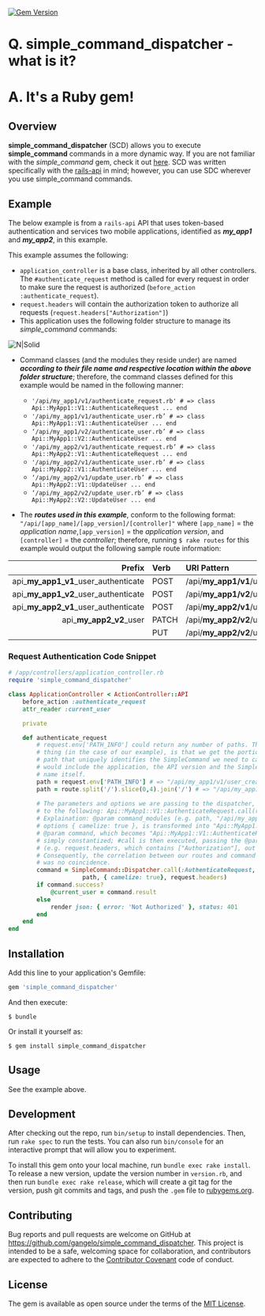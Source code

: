 [![Gem Version](https://badge.fury.io/rb/simple_command_dispatcher.svg)](https://badge.fury.io/rb/simple_command_dispatcher)

# Q. simple_command_dispatcher - what is it?
# A. It's a Ruby gem!

## Overview
__simple_command_dispatcher__ (SCD) allows you to execute __simple_command__ commands in a more dynamic way. If you are not familiar with the _simple_command_ gem, check it out [here][simple-command]. SCD was written specifically with the [rails-api][rails-api] in mind; however, you can use SDC wherever you use simple_command commands. 

## Example
The below example is from a `rails-api` API that uses token-based authentication and services two mobile applications, identified as *__my_app1__* and *__my_app2__*, in this example.

This example assumes the following:

* `application_controller` is a base class, inherited by all other controllers. The `#authenticate_request` method is called for every request in order to make sure the request is authorized (`before_action :authenticate_request`).
* `request.headers` will contain the authorization token to authorize all requests (`request.headers["Authorization"]`)
* This application uses the following folder structure to manage its _simple_command_ commands:

![N|Solid](https://cldup.com/1UeyWzOLic.png)

 * Command classes (and the modules they reside under) are named *__according to their file name and respective location within the above folder structure__*; therefore, the command classes defined for this example would be named in the following manner:
   * `'/api/my_app1/v1/authenticate_request.rb' # => class Api::MyApp1::V1::AuthenticateRequest ... end`
   * `'/api/my_app1/v1/authenticate_user.rb’ # => class Api::MyApp1::V1::AuthenticateUser ... end`
   * `‘/api/my_app1/v2/authenticate_user.rb’ # => class Api::MyApp1::V2::AuthenticateUser ... end`
   * `'/api/my_app2/v1/authenticate_request.rb’ # => class Api::MyApp2::V1::AuthenticateRequest ... end`
   * `'/api/my_app2/v1/authenticate_user.rb’ # => class Api::MyApp2::V1::AuthenticateUser ... end`
   * `‘/api/my_app2/v1/update_user.rb’ # => class Api::MyApp2::V1::UpdateUser ... end`
   * `‘/api/my_app2/v2/update_user.rb’ # => class Api::MyApp2::V2::UpdateUser ... end`

* The *__routes used in this example__*, conform to the following format: `"/api/[app_name]/[app_version]/[controller]"` where `[app_name]` = the _application name_,`[app_version]` = the _application version_, and `[controller]` = the _controller_; therefore, running `$ rake routes` for this example would output the following sample route information:

| Prefix        | Verb | URI Pattern | Controller#Action 
|-------------:|:-------------|:------------------|:------------------|
| api_**my_app1_v1**_user_authenticate | POST  | /api/**my_app1/v1**/user/authenticate(.:format) | api/**my_app1/v1**/authentication#create |
| api_**my_app1_v2**_user_authenticate | POST  | /api/**my_app1/v2**/user/authenticate(.:format) | api/**my_app1/v2**/authentication#create |
| api_**my_app2_v1**_user_authenticate | POST  | /api/**my_app2/v1**/user/authenticate(.:format) | api/**my_app2/v1**/authentication#create |
| api_**my_app2_v2**_user | PATCH | /api/**my_app2/v2**/users/:id(.:format) | api/**my_app2/v2**/users#update |
|  | PUT | /api/**my_app2/v2**/users/:id(.:format) | api/**my_app2/v2**/users#update |

### Request Authentication Code Snippet


```ruby 
# /app/controllers/application_controller.rb
require 'simple_command_dispatcher'

class ApplicationController < ActionController::API
    before_action :authenticate_request
    attr_reader :current_user

    private

    def authenticate_request
        # request.env['PATH_INFO'] could return any number of paths. The important
        # thing (in the case of our example), is that we get the portion of the 
        # path that uniquely identifies the SimpleCommand we need to call; this 
        # would include the application, the API version and the SimpleCommand
        # name itself.
        path = request.env['PATH_INFO'] # => "/api/my_app1/v1/user_create”
        path = route.split('/').slice(0,4).join('/') # => "/api/my_app1/v1/"
        
        # The parameters and options we are passing to the dispatcher, wind up equating
        # to the following: Api::MyApp1::V1::AuthenticateRequest.call(request.headers).
        # Explaination: @param command_modules (e.g. path, "/api/my_app1/v1/"), in concert with @param 
        # options { camelize: true }, is transformed into "Api::MyApp1::V1" and prepended to the 
        # @param command, which becomes "Api::MyApp1::V1::AuthenticateRequest." This string is then
        # simply constantized; #call is then executed, passing the @param command_parameters
        # (e.g. request.headers, which contains ["Authorization"], out authorization token).
        # Consequently, the correlation between our routes and command class module structure 
        # was no coincidence.
        command = SimpleCommand::Dispatcher.call(:AuthenticateRequest, 
                     path, { camelize: true}, request.headers)
        if command.success?
            @current_user = command.result
        else
            render json: { error: 'Not Authorized' }, status: 401
        end
    end
end
```


## Installation

Add this line to your application's Gemfile:

```ruby
gem 'simple_command_dispatcher'
```

And then execute:

    $ bundle

Or install it yourself as:

    $ gem install simple_command_dispatcher

## Usage

See the example above.

## Development

After checking out the repo, run `bin/setup` to install dependencies. Then, run `rake spec` to run the tests. You can also run `bin/console` for an interactive prompt that will allow you to experiment.

To install this gem onto your local machine, run `bundle exec rake install`. To release a new version, update the version number in `version.rb`, and then run `bundle exec rake release`, which will create a git tag for the version, push git commits and tags, and push the `.gem` file to [rubygems.org](https://rubygems.org).

## Contributing

Bug reports and pull requests are welcome on GitHub at https://github.com/gangelo/simple_command_dispatcher. This project is intended to be a safe, welcoming space for collaboration, and contributors are expected to adhere to the [Contributor Covenant](http://contributor-covenant.org) code of conduct.


## License

The gem is available as open source under the terms of the [MIT License](http://opensource.org/licenses/MIT).

   [simple-command]: <https://rubygems.org/gems/simple_command>
   [rails-api]: <https://rubygems.org/gems/rails-api>

